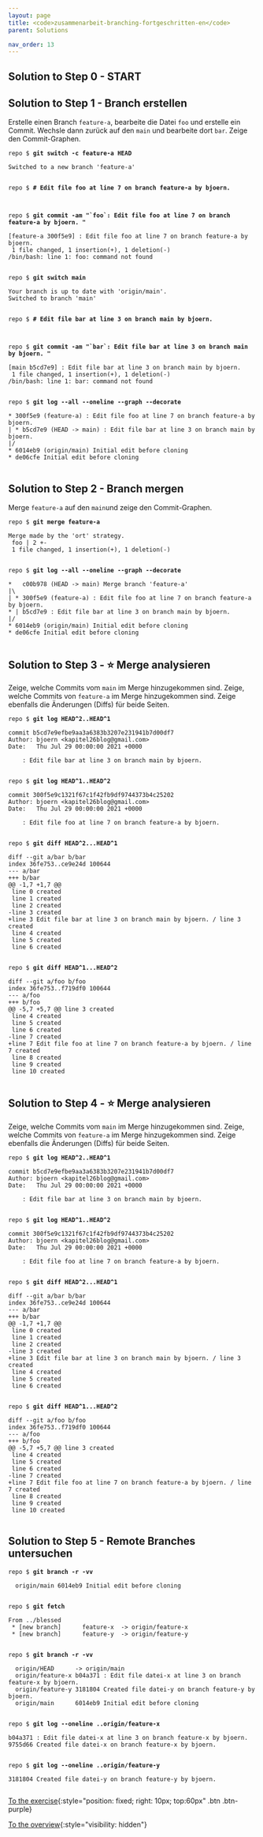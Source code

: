 ```yaml
---
layout: page
title: <code>zusammenarbeit-branching-fortgeschritten-en</code>
parent: Solutions

nav_order: 13
---
```

## Solution to Step 0 - START

## Solution to Step 1 - Branch erstellen

Erstelle einen Branch `feature-a`, bearbeite die Datei `foo`
und erstelle ein Commit.
Wechsle dann zurück auf den `main` und bearbeite dort `bar`.
Zeige den Commit-Graphen.


<pre><code>repo $ <b>git switch -c feature-a HEAD</b><br><br>Switched to a new branch 'feature-a'<br><br></code></pre>



<pre><code>repo $ <b># Edit file foo at line 7 on branch feature-a by bjoern.</b><br><br><br></code></pre>



<pre><code>repo $ <b>git commit -am &quot;`foo`: Edit file foo at line 7 on branch feature-a by bjoern. &quot;</b><br><br>[feature-a 300f5e9] : Edit file foo at line 7 on branch feature-a by bjoern.<br> 1 file changed, 1 insertion(+), 1 deletion(-)<br>/bin/bash: line 1: foo: command not found<br><br></code></pre>



<pre><code>repo $ <b>git switch main</b><br><br>Your branch is up to date with 'origin/main'.<br>Switched to branch 'main'<br><br></code></pre>



<pre><code>repo $ <b># Edit file bar at line 3 on branch main by bjoern.</b><br><br><br></code></pre>



<pre><code>repo $ <b>git commit -am &quot;`bar`: Edit file bar at line 3 on branch main by bjoern. &quot;</b><br><br>[main b5cd7e9] : Edit file bar at line 3 on branch main by bjoern.<br> 1 file changed, 1 insertion(+), 1 deletion(-)<br>/bin/bash: line 1: bar: command not found<br><br></code></pre>



<pre><code>repo $ <b>git log --all --oneline --graph --decorate</b><br><br>* 300f5e9 (feature-a) : Edit file foo at line 7 on branch feature-a by bjoern.<br>| * b5cd7e9 (HEAD -&gt; main) : Edit file bar at line 3 on branch main by bjoern.<br>|/  <br>* 6014eb9 (origin/main) Initial edit before cloning<br>* de06cfe Initial edit before cloning<br><br></code></pre>


## Solution to Step 2 - Branch mergen

Merge `feature-a` auf den `main`und
zeige den Commit-Graphen.


<pre><code>repo $ <b>git merge feature-a</b><br><br>Merge made by the 'ort' strategy.<br> foo | 2 +-<br> 1 file changed, 1 insertion(+), 1 deletion(-)<br><br></code></pre>



<pre><code>repo $ <b>git log --all --oneline --graph --decorate</b><br><br>*   c00b978 (HEAD -&gt; main) Merge branch 'feature-a'<br>|\  <br>| * 300f5e9 (feature-a) : Edit file foo at line 7 on branch feature-a by bjoern.<br>* | b5cd7e9 : Edit file bar at line 3 on branch main by bjoern.<br>|/  <br>* 6014eb9 (origin/main) Initial edit before cloning<br>* de06cfe Initial edit before cloning<br><br></code></pre>


## Solution to Step 3 - ⭐ Merge analysieren

Zeige, welche Commits vom `main` im Merge hinzugekommen sind.
Zeige, welche Commits von `feature-a` im Merge hinzugekommen sind.
Zeige ebenfalls die Änderungen (Diffs) für beide Seiten.


<pre><code>repo $ <b>git log HEAD^2..HEAD^1</b><br><br>commit b5cd7e9efbe9aa3a6383b3207e231941b7d00df7<br>Author: bjoern &lt;kapitel26blog@gmail.com&gt;<br>Date:   Thu Jul 29 00:00:00 2021 +0000<br><br>    : Edit file bar at line 3 on branch main by bjoern.<br><br></code></pre>



<pre><code>repo $ <b>git log HEAD^1..HEAD^2</b><br><br>commit 300f5e9c1321f67c1f42fb9df9744373b4c25202<br>Author: bjoern &lt;kapitel26blog@gmail.com&gt;<br>Date:   Thu Jul 29 00:00:00 2021 +0000<br><br>    : Edit file foo at line 7 on branch feature-a by bjoern.<br><br></code></pre>



<pre><code>repo $ <b>git diff HEAD^2...HEAD^1</b><br><br>diff --git a/bar b/bar<br>index 36fe753..ce9e24d 100644<br>--- a/bar<br>+++ b/bar<br>@@ -1,7 +1,7 @@<br> line 0 created<br> line 1 created<br> line 2 created<br>-line 3 created<br>+line 3 Edit file bar at line 3 on branch main by bjoern. / line 3 created<br> line 4 created<br> line 5 created<br> line 6 created<br><br></code></pre>



<pre><code>repo $ <b>git diff HEAD^1...HEAD^2</b><br><br>diff --git a/foo b/foo<br>index 36fe753..f719df0 100644<br>--- a/foo<br>+++ b/foo<br>@@ -5,7 +5,7 @@ line 3 created<br> line 4 created<br> line 5 created<br> line 6 created<br>-line 7 created<br>+line 7 Edit file foo at line 7 on branch feature-a by bjoern. / line 7 created<br> line 8 created<br> line 9 created<br> line 10 created<br><br></code></pre>


## Solution to Step 4 - ⭐ Merge analysieren

Zeige, welche Commits vom `main` im Merge hinzugekommen sind.
Zeige, welche Commits von `feature-a` im Merge hinzugekommen sind.
Zeige ebenfalls die Änderungen (Diffs) für beide Seiten.


<pre><code>repo $ <b>git log HEAD^2..HEAD^1</b><br><br>commit b5cd7e9efbe9aa3a6383b3207e231941b7d00df7<br>Author: bjoern &lt;kapitel26blog@gmail.com&gt;<br>Date:   Thu Jul 29 00:00:00 2021 +0000<br><br>    : Edit file bar at line 3 on branch main by bjoern.<br><br></code></pre>



<pre><code>repo $ <b>git log HEAD^1..HEAD^2</b><br><br>commit 300f5e9c1321f67c1f42fb9df9744373b4c25202<br>Author: bjoern &lt;kapitel26blog@gmail.com&gt;<br>Date:   Thu Jul 29 00:00:00 2021 +0000<br><br>    : Edit file foo at line 7 on branch feature-a by bjoern.<br><br></code></pre>



<pre><code>repo $ <b>git diff HEAD^2...HEAD^1</b><br><br>diff --git a/bar b/bar<br>index 36fe753..ce9e24d 100644<br>--- a/bar<br>+++ b/bar<br>@@ -1,7 +1,7 @@<br> line 0 created<br> line 1 created<br> line 2 created<br>-line 3 created<br>+line 3 Edit file bar at line 3 on branch main by bjoern. / line 3 created<br> line 4 created<br> line 5 created<br> line 6 created<br><br></code></pre>



<pre><code>repo $ <b>git diff HEAD^1...HEAD^2</b><br><br>diff --git a/foo b/foo<br>index 36fe753..f719df0 100644<br>--- a/foo<br>+++ b/foo<br>@@ -5,7 +5,7 @@ line 3 created<br> line 4 created<br> line 5 created<br> line 6 created<br>-line 7 created<br>+line 7 Edit file foo at line 7 on branch feature-a by bjoern. / line 7 created<br> line 8 created<br> line 9 created<br> line 10 created<br><br></code></pre>


## Solution to Step 5 - Remote Branches untersuchen




<pre><code>repo $ <b>git branch -r -vv</b><br><br>  origin/main 6014eb9 Initial edit before cloning<br><br></code></pre>



<pre><code>repo $ <b>git fetch</b><br><br>From ../blessed<br> * [new branch]      feature-x  -&gt; origin/feature-x<br> * [new branch]      feature-y  -&gt; origin/feature-y<br><br></code></pre>



<pre><code>repo $ <b>git branch -r -vv</b><br><br>  origin/HEAD      -&gt; origin/main<br>  origin/feature-x b04a371 : Edit file datei-x at line 3 on branch feature-x by bjoern.<br>  origin/feature-y 3181804 Created file datei-y on branch feature-y by bjoern.<br>  origin/main      6014eb9 Initial edit before cloning<br><br></code></pre>



<pre><code>repo $ <b>git log --oneline ..origin/feature-x</b><br><br>b04a371 : Edit file datei-x at line 3 on branch feature-x by bjoern.<br>9755d66 Created file datei-x on branch feature-x by bjoern.<br><br></code></pre>



<pre><code>repo $ <b>git log --oneline ..origin/feature-y</b><br><br>3181804 Created file datei-y on branch feature-y by bjoern.<br><br></code></pre>


[To the exercise](aufgabe-zusammenarbeit-branching-fortgeschritten-en.html){:style="position: fixed; right: 10px; top:60px" .btn .btn-purple}

[To the overview](../../ueberblick-en.html){:style="visibility: hidden"}

